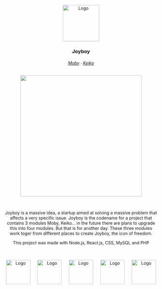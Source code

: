 
<div align="center">
  <div class="image-container">
    <img src="https://github.com/sekisaii/joyboy/blob/main/client/src/moby/Moby.svg" width="120" alt="Logo"/>
  </div>
  <h3 align="center">Joyboy</h3>
</div>


<h6 align="center">
  <a href="https://github.com/sekisaii/joyboy/tree/main/client/src/moby">Moby</a>
  ·
  <a href="https://github.com/sekisaii/joyboy/tree/main/client/src/keiko">Keiko</a>
</h6>

<p align="center">
  <img src="https://raw.githubusercontent.com/catppuccin/catppuccin/main/assets/palette/macchiato.png" width="400" />
</p>

<p align="center">
</p>
&nbsp;

<p align="center">
  Joyboy is a massive idea, a startup aimed at solving a massive problem that affects a very specific issue.
  Joyboy is the codename for a project that contains 3 modules Moby, Keiko... in the future there are plans to upgrade this into four modules.
  But that is for another day. These three modules work toger from different places to create Joyboy, the icon of freedom.
</p>

<div align="center">
  <p align="center">
    This project was made with Node.js, React.js, CSS, MySQL and PHP
  </p>
</div>
</br>
</br>
<div align="center">
  <div class="image-container">
    <img src="https://github.com/sekisaii/joyboy/blob/main/README/node-js.svg" width="80" alt="Logo"/>&nbsp;&nbsp;&nbsp;&nbsp;&nbsp;
    <img src="https://github.com/sekisaii/joyboy/blob/main/README/react-js.svg" width="80" alt="Logo"/>&nbsp;&nbsp;&nbsp;&nbsp;&nbsp;
    <img src="https://github.com/sekisaii/joyboy/blob/main/README/php.svg" width="80" alt="Logo"/>&nbsp;&nbsp;&nbsp;&nbsp;&nbsp;
    <img src="https://github.com/sekisaii/joyboy/blob/main/README/mysql.svg" width="80" alt="Logo"/>&nbsp;&nbsp;&nbsp;&nbsp;&nbsp;
    <img src="https://github.com/sekisaii/joyboy/blob/main/README/css3.svg" width="80" alt="Logo"/>
  </div>
</div>


